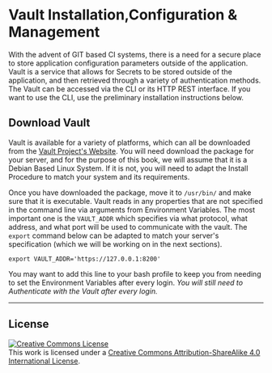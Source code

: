 # Vault Installation,Configuration & Management


With the advent of GIT based CI systems, there is a need for a secure place to store application configuration parameters outside of the application. Vault is a service that allows for Secrets to be stored outside of the application, and then retrieved through a variety of authentication methods. The Vault can be accessed via the CLI or its HTTP REST interface. If you want to use the CLI, use the preliminary installation instructions below.

## Download Vault

Vault is available for a variety of platforms, which can all be downloaded from the [Vault Project's Website](https://www.vaultproject.io/downloads.html). You will need download the package for your server, and for the purpose of this book, we will assume that it is a Debian Based Linux System. If it is not, you will need to adapt the Install Procedure to match your system and its requirements.

Once you have downloaded the package, move it to `/usr/bin/` and make sure that it is executable. Vault reads in any properties that are not specified in the command line via arguments from Environment Variables. The most important one is the `VAULT_ADDR` which specifies via what protocol, what address, and what port will be used to communicate with the vault. The `export` command below can be adapted to match your server's specification (which we will be working on in the next sections).

`export VAULT_ADDR='https://127.0.0.1:8200'`

You may want to add this line to your bash profile to keep you from needing to set the Environment Variables after every login. *You will still need to Authenticate with the Vault after every login.*


---

## License

<a rel="license" href="http://creativecommons.org/licenses/by-sa/4.0/"><img alt="Creative Commons License" style="border-width:0" src="https://i.creativecommons.org/l/by-sa/4.0/88x31.png" /></a><br />This work is licensed under a <a rel="license" href="http://creativecommons.org/licenses/by-sa/4.0/">Creative Commons Attribution-ShareAlike 4.0 International License</a>.
